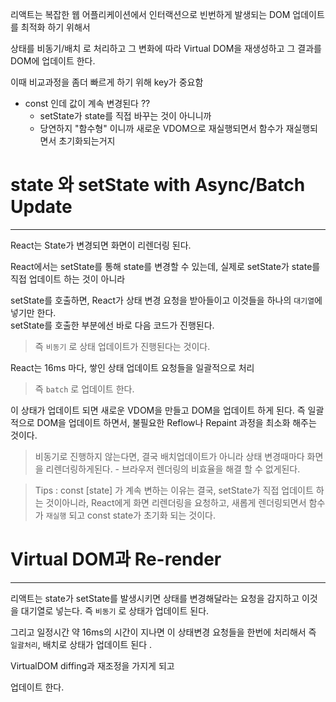 

리액트는 복잡한 웹 어플리케이션에서 
인터랙션으로 빈번하게 발생되는 DOM 업데이트를 최적화 하기 위해서

상태를 비동기/배치 로 처리하고 그 변화에 따라 
Virtual DOM을 재생성하고 그 결과를 DOM에 업데이트 한다. 

이때 비교과정을 좀더 빠르게 하기 위해 key가 중요함 

- const 인데 값이 계속 변경된다 ??
	- setState가 state를 직접 바꾸는 것이 아니니까 
	- 당연하지 "함수형" 이니까 새로운 VDOM으로 재실행되면서 함수가 재실행되면서 초기화되는거지 



# state 와 setState with Async/Batch Update
---
React는 State가 변경되면 화면이 리렌더링 된다. 

React에서는 setState를 통해 state를 변경할 수 있는데,
실제로 setState가 state를 직접 업데이트 하는 것이 아니라 

setState를 호출하면, React가 상태 변경 요청을 받아들이고 이것들을 하나의 `대기열`에 넣기만 한다.  
setState를 호출한 부분에선 바로 다음 코드가 진행된다.
> 즉 `비동기` 로 상태 업데이트가 진행된다는 것이다. 

React는 16ms 마다, 쌓인 상태 업데이트 요청들을 일괄적으로 처리
> 즉 `batch` 로 업데이트 한다. 

이 상태가 업데이트 되면
새로운 VDOM을 만들고 DOM을 업데이트 하게 된다.
즉 일괄적으로 DOM을 업데이트 하면서, 불필요한 Reflow나 Repaint 과정을 최소화 해주는 것이다. 


> 비동기로 진행하지 않는다면, 결국 배치업데이트가 아니라
> 상태 변경때마다 화면을 리렌더링하게된다.  - 브라우저 렌더링의 비효율을 해결 할 수 없게된다.

> Tips : const [state] 가 계속 변하는 이유는 결국, setState가 직접 업데이트 하는 것이아니라, React에게 화면 리렌더링을 요청하고, 새롭게 렌더링되면서 함수가 `재실행` 되고 const state가 초기화 되는 것이다. 


# Virtual DOM과 Re-render
---


리액트는 state가  setState를 발생시키면 상태를 변경해달라는 요청을 감지하고 
이것을 대기열로 넣는다. 
즉 `비동기` 로 상태가 업데이트 된다.

그리고 일정시간 약 16ms의 시간이 지나면 이 상태변경 요청들을 한번에 처리해서 
즉 `일괄처리`, 배치로 상태가 업데이트 된다 .



VirtualDOM diffing과 재조정을 가지게 되고

업데이트 한다. 